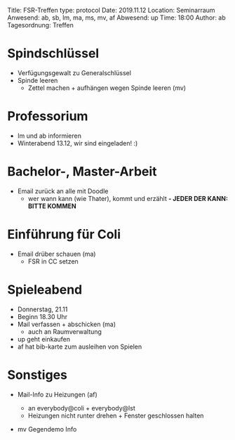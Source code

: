 Title: FSR-Treffen
type: protocol
Date: 2019.11.12
Location: Seminarraum
Anwesend: ab, sb, lm, ma, ms, mv, af
Abwesend: up
Time: 18:00
Author: ab
Tagesordnung: Treffen

# Spindschlüssel

- Verfügungsgewalt zu Generalschlüssel
- Spinde leeren
    - Zettel machen + aufhängen wegen Spinde leeren (mv)


# Professorium

- lm und ab informieren
- Winterabend 13.12, wir sind eingeladen! :) 

# Bachelor-, Master-Arbeit

- Email zurück an alle mit Doodle
    - wer wann kann (wie Thater), kommt und erzählt
    **- JEDER DER KANN: BITTE KOMMEN**

# Einführung für Coli

- Email drüber schauen (ma)
    - FSR in CC setzen

# Spieleabend

- Donnerstag, 21.11 
- Beginn 18.30 Uhr
- Mail verfassen + abschicken (ma)
    - auch an Raumverwaltung
- up geht einkaufen
- af hat bib-karte zum ausleihen von Spielen

# Sonstiges
- Mail-Info zu Heizungen (af)
    - an everybody@coli + everybody@lst
    - Heizungen nicht runter drehen + Fenster geschlossen halten

- mv Gegendemo Info 
